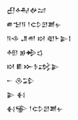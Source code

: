 <div class='block'>
<div class='line'>𒌷𒅈𒉻𒁺</div>
<div class='line'>𒌑𒈠𒀀 𒁹𒌌𒇻𒋢𒉡</div>
<div class='line'>𒀀𒈾 𒂗𒉣 𒊭 𒊏𒈨𒉌𒋙</div>
<div class='line'>𒅇 𒂊𒄈𒌓</div>
<div class='line'>𒊭 𒀾𒁍𒊩𒃶𒉌</div>
<div class='line'>𒀸 𒊮𒁉</div>
<div class='line'>𒉌 𒈬</div>
<div class='line'>𒈬𒊌 𒁹𒌌𒇻𒋢𒉡</div>
</div>